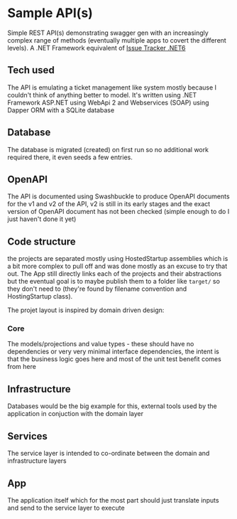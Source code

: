 # Sample API(s)

Simple REST API(s) demonstrating swagger gen with an increasingly complex range of methods (eventually multiple apps to covert the different levels).  A .NET Framework equivalent of [Issue Tracker .NET6](https://github.com/tsmoreland/issue-tracker-testapp)

## Tech used

The API is emulating a ticket management like system mostly because I couldn't think of anything better to model.  It's written using .NET Framework ASP.NET using WebApi 2 and Webservices (SOAP) using Dapper ORM with a SQLite database

## Database

The database is migrated (created) on first run so no additional work required there, it even seeds a few entries.

## OpenAPI

The API is documented using Swashbuckle to produce OpenAPI documents for the v1 and v2 of the API, v2 is still in its early stages and the exact version of OpenAPI document has not been checked (simple enough to do I just haven't done it yet)

## Code structure

the projects are separated mostly using HostedStartup assemblies which is a bit more complex to pull off and was done mostly as an excuse to try that out.  The App still directly links each of the projects and their abstractions but the eventual goal is to maybe publish them to a folder like ```target/``` so they don't need to (they're found by filename convention and HostingStartup class).

The projet layout is inspired by domain driven design:

### Core 
The models/projections and value types - these should have no dependencies or very very minimal interface dependencies, the intent is that the business logic goes here and most of the unit test benefit comes from here

## Infrastructure
Databases would be the big example for this, external tools used by the application in conjuction with the domain layer

## Services
The service layer is intended to co-ordinate between the domain and infrastructure layers

## App 
The application itself which for the most part should just translate inputs and send to the service layer to execute

